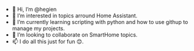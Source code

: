 - 👋 Hi, I’m @hegien
- 👀 I’m interested in topics arround Home Assistant.
- 🌱 I’m currently learning scripting with python and how to use githup to manage my projects.
- 💞️ I’m looking to collaborate on SmartHome topics.
- 📫 I do all this just for fun 😊.

<!---
hegien/hegien is a ✨ special ✨ repository because its `README.md` (this file) appears on your GitHub profile.
You can click the Preview link to take a look at your changes.
--->
